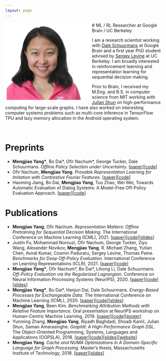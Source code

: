 ```yaml
---
layout: page
---
```


<img src="/assets/images/portrait.png" width="280" align="left">
# ML / RL Researcher at Google Brain / UC Berkeley

I am a research scientist working with [Dale Schuurmans](https://webdocs.cs.ualberta.ca/~dale/) at Google Brain and a first year PhD student advised by [Sergey Levine](http://people.eecs.berkeley.edu/~svlevine/) at UC Berkeley. I am broadly interested in reinforcement learning and representation learning for sequential decision making.

Prior to Brain, I received my M.Eng. and B.S. in computer science from MIT working with [Julian Shun](https://people.csail.mit.edu/jshun/) on high-performance computing for large-scale graphs. I have also worked on interesting computer systems problems such as multi-core inference in TensorFlow TPU and lazy memory allocation in the Android operating system.

&nbsp;&nbsp;

# Preprints
- **Mengjiao Yang\***, Bo Dai\*, Ofir Nachum\*, George Tucker, Dale Schuurmans. *Offline Policy Selection under Uncertainty.* \[[paper](https://arxiv.org/abs/2012.06919)\]\[[code](https://github.com/google-research/dice_rl/tree/master/estimators)\]
- Ofir Nachum, **Mengjiao Yang**. *Provable Representation Learning for Imitation with Contrastive Fourier Features.* \[[paper](https://arxiv.org/abs/2105.12272)\]\[[code](https://github.com/google-research/google-research/tree/master/rl_repr/contrastive_fourier)\]
- Haoming Jiang, Bo Dai, **Mengjiao Yang**, Tuo Zhao, Wei Wei, Towards Automatic Evaluation of Dialog Systems: A Model-Free Off-Policy Evaluation Approach. \[[paper](https://arxiv.org/abs/2102.10242)\]\[[code](https://github.com/google-research/google-research/tree/master/dialogue_ope)\]

# Publications
- **Mengjiao Yang**, Ofir Nachum. *Representation Matters: Offline Pretraining for Sequential Decision Making.* The International Conference on Machine Learning (ICML), 2021. \[[paper](https://arxiv.org/abs/2102.05815)\]\[[code](https://github.com/google-research/google-research/tree/master/rl_repr)\]\[[slides](/assets/posters/rl_repr.pdf)\]
- Justin Fu, Mohammad Norouzi, Ofir Nachum, George Tucker, Ziyu Wang, Alexander Novikov, **Mengjiao Yang**, R. Michael Zhang, Yutian Chen, Aviral Kumar, Cosmin Paduraru, Sergey Levine, Thomas Paine. *Benchmarks for Deep Off-Policy Evaluation.* International Conference on Learning Representations (ICLR), 2021. \[[paper](https://arxiv.org/abs/2103.16596)\]\[[code](https://github.com/google-research/deep_ope)\]
- **Mengjiao Yang\***, Ofir Nachum\*, Bo Dai\*, Lihong Li, Dale Schuurmans. *Off-Policy Evaluation via the Regularized Lagrangian.* Conference on Neural Information Processing Systems (NeurIPS), 2020. \[[paper](http://arxiv.org/abs/2007.03438)\]\[[code](https://github.com/google-research/dice_rl)\]\[[slides](/assets/posters/dice.pdf)\]
- **Mengjiao Yang\***, Bo Dai\*, Hanjun Dai, Dale Schuurmans. *Energy-Based Processes for Exchangeable Data.* The International Conference on Machine Learning (ICML), 2020. \[[paper](https://arxiv.org/abs/2003.07521)\]\[[code](https://github.com/google-research/google-research/tree/master/ebp)\]\[[slides](/assets/posters/ebp.pdf)\]
- **Mengjiao Yang**, Been Kim. *Benchmarking Attribution Methods with Relative Feature Importance.* Oral presentation at NeurIPS workshop on Human-Centric Machine Learning, 2019. \[[paper](https://arxiv.org/abs/1907.09701)\]\[[code](https://github.com/google-research-datasets/bam)\]\[[poster](/assets/posters/bam.pdf)\]
- Yunming Zhang, **Mengjiao Yang**, Riyadh Baghdadi, Shoaib Kamil, Julian Shun, Saman Amarasinghe. *GraphIt: A High-Performance Graph DSL.* The Object-Oriented Programming, Systems, Languages and Applications (OOPSLA), 2018. \[[paper](https://dl.acm.org/doi/pdf/10.1145/3276491)\]\[[code](https://github.com/GraphIt-DSL/graphit)\]\[[slides](/assets/posters/graphit.pdf)\]\[[website](https://graphit-lang.org/index)\]
- **Mengjiao Yang**. *Cache and NUMA Optimizations in A Domain-Specific Language for Graph Processing.* Master’s thesis, Massachusetts Institute of Technology, 2018. \[[paper](https://dspace.mit.edu/handle/1721.1/119915)\]\[[slides](/assets/posters/numa.pdf)\]